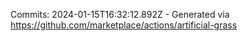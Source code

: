 Commits: 2024-01-15T16:32:12.892Z - Generated via https://github.com/marketplace/actions/artificial-grass
<br>
